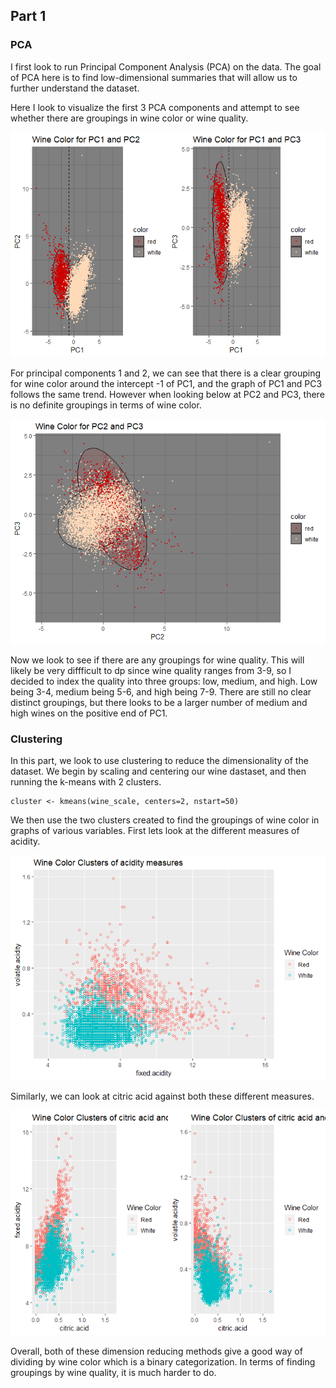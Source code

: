 Part 1
------

### PCA

I first look to run Principal Component Analysis (PCA) on the data. The
goal of PCA here is to find low-dimensional summaries that will allow us
to further understand the dataset.

Here I look to visualize the first 3 PCA components and attempt to see
whether there are groupings in wine color or wine quality.

![](HW4_files/figure-markdown_strict/unnamed-chunk-1-1.png)

For principal components 1 and 2, we can see that there is a clear
grouping for wine color around the intercept -1 of PC1, and the graph of
PC1 and PC3 follows the same trend. However when looking below at PC2
and PC3, there is no definite groupings in terms of wine color.

![](HW4_files/figure-markdown_strict/unnamed-chunk-2-1.png)

Now we look to see if there are any groupings for wine quality. This
will likely be very diffficult to dp since wine quality ranges from 3-9,
so I decided to index the quality into three groups: low, medium, and
high. Low being 3-4, medium being 5-6, and high being 7-9. There are
still no clear distinct groupings, but there looks to be a larger number
of medium and high wines on the positive end of PC1.

### Clustering

In this part, we look to use clustering to reduce the dimensionality of
the dataset. We begin by scaling and centering our wine dastaset, and
then running the k-means with 2 clusters.

    cluster <- kmeans(wine_scale, centers=2, nstart=50)

We then use the two clusters created to find the groupings of wine color
in graphs of various variables. First lets look at the different
measures of acidity.

![](HW4_files/figure-markdown_strict/unnamed-chunk-4-1.png)

Similarly, we can look at citric acid against both these different
measures.

![](HW4_files/figure-markdown_strict/unnamed-chunk-5-1.png)

Overall, both of these dimension reducing methods give a good way of
dividing by wine color which is a binary categorization. In terms of
finding groupings by wine quality, it is much harder to do.
